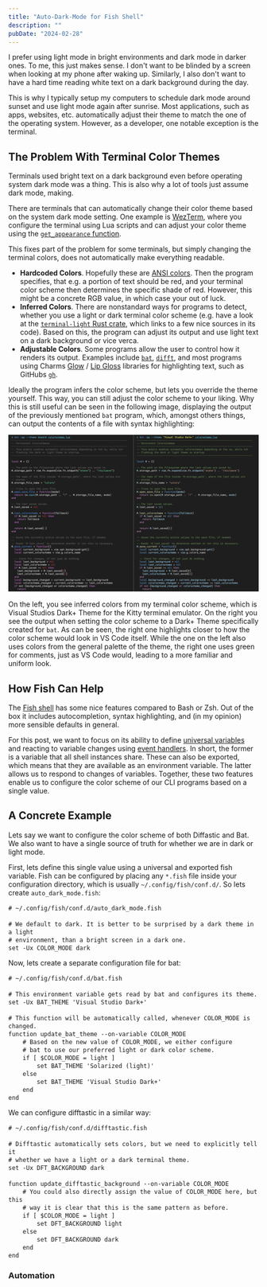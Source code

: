 ```yaml
---
title: "Auto-Dark-Mode for Fish Shell"
description: ""
pubDate: "2024-02-28"
---
```


I prefer using light mode in bright environments and dark mode in darker ones.
To me, this just makes sense.
I don't want to be blinded by a screen when looking at my phone after waking up.
Similarly, I also don't want to have a hard time reading white text on a dark background during the day.

This is why I typically setup my computers to schedule dark mode around sunset and use light mode again after sunrise.
Most applications, such as apps, websites, etc. automatically adjust their theme to match the one of the operating system.
However, as a developer, one notable exception is the terminal.

## The Problem With Terminal Color Themes

Terminals used bright text on a dark background even before operating system dark mode was a thing.
This is also why a lot of tools just assume dark mode, making.

There are terminals that can automatically change their color theme based on the system dark mode setting.
One example is [WezTerm](https://wezfurlong.org/wezterm), where you configure the terminal using Lua scripts and can adjust your color theme using the [`get_appearance` function](https://wezfurlong.org/wezterm/config/lua/wezterm.gui/get_appearance.html).

This fixes part of the problem for some terminals, but simply changing the terminal colors, does not automatically make everything readable.

- **Hardcoded Colors**.
  Hopefully these are [ANSI colors](https://en.wikipedia.org/wiki/ANSI_escape_code#Colors).
  Then the program specifies, that e.g. a portion of text should be red, and your terminal color scheme then determines the specific shade of red.
  However, this might be a concrete RGB value, in which case your out of luck.
- **Inferred Colors**.
  There are nonstandard ways for programs to detect, whether you use a light or dark terminal color scheme (e.g. have a look at the [`terminal-light` Rust crate](https://github.com/Canop/terminal-light/tree/main), which links to a few nice sources in its code).
  Based on this, the program can adjust its output and use light text on a dark background or vice verca.
- **Adjustable Colors**.
  Some programs allow the user to control how it renders its output.
  Examples include [`bat`](https://github.com/sharkdp/bat), [`difft`](https://github.com/Wilfred/difftastic), and most programs using Charms [Glow](https://github.com/charmbracelet/glow) / [Lip Gloss](https://github.com/charmbracelet/lipgloss) libraries for highlighting text, such as GitHubs [`gh`](https://cli.github.com).

Ideally the program infers the color scheme, but lets you override the theme yourself.
This way, you can still adjust the color scheme to your liking.
Why this is still useful can be seen in the following image, displaying the output of the previously mentioned `bat` program, which, amongst others things, can output the contents of a file with syntax highlighting:

![Comparing the inferred base16 colors to a manually generated theme for the bat program.](./auto-dark-mode-for-fish-shell/dark-plus-bat-comparison.png)

On the left, you see inferred colors from my terminal color scheme, which is Visual Studios Dark+ Theme for the Kitty terminal emulator.
On the right you see the output when setting the color scheme to a Dark+ Theme specifically created for `bat`.
As can be seen, the right one highlights closer to how the color scheme would look in VS Code itself.
While the one on the left also uses colors from the general palette of the theme, the right one uses green for comments, just as VS Code would, leading to a more familiar and uniform look.

## How Fish Can Help

The [Fish shell](https://fishshell.com) has some nice features compared to Bash or Zsh.
Out of the box it includes autocompletion, syntax highlighting, and (in my opinion) more sensible defaults in general.

For this post, we want to focus on its ability to define [universal variables](https://fishshell.com/docs/current/language.html#universal-variables) and reacting to variable changes using [event handlers](https://fishshell.com/docs/current/language.html#event-handlers).
In short, the former is a variable that all shell instances share.
These can also be exported, which means that they are available as an environment variable.
The latter allows us to respond to changes of variables.
Together, these two features enable us to configure the color scheme of our CLI programs based on a single value.

## A Concrete Example

Lets say we want to configure the color scheme of both Diffastic and Bat.
We also want to have a single source of truth for whether we are in dark or light mode.

First, lets define this single value using a universal and exported fish variable.
Fish can be configured by placing any `*.fish` file inside your configuration directory, which is usually `~/.config/fish/conf.d/`.
So lets create `auto_dark_mode.fish`:

```fish
# ~/.config/fish/conf.d/auto_dark_mode.fish

# We default to dark. It is better to be surprised by a dark theme in a light 
# environment, than a bright screen in a dark one.
set -Ux COLOR_MODE dark
```

Now, lets create a separate configuration file for bat:

```fish
# ~/.config/fish/conf.d/bat.fish

# This environment variable gets read by bat and configures its theme.
set -Ux BAT_THEME 'Visual Studio Dark+'

# This function will be automatically called, whenever COLOR_MODE is changed.
function update_bat_theme --on-variable COLOR_MODE
    # Based on the new value of COLOR_MODE, we either configure
    # bat to use our preferred light or dark color scheme.
    if [ $COLOR_MODE = light ]
        set BAT_THEME 'Solarized (light)'
    else
        set BAT_THEME 'Visual Studio Dark+'
    end
end
```

We can configure difftastic in a similar way:

```fish
# ~/.config/fish/conf.d/difftastic.fish

# Difftastic automatically sets colors, but we need to explicitly tell it 
# whether we have a light or a dark terminal theme.
set -Ux DFT_BACKGROUND dark

function update_difftastic_background --on-variable COLOR_MODE
    # You could also directly assign the value of COLOR_MODE here, but this
    # way it is clear that this is the same pattern as before.
    if [ $COLOR_MODE = light ]
        set DFT_BACKGROUND light
    else
        set DFT_BACKGROUND dark
    end
end
```

### Automation


